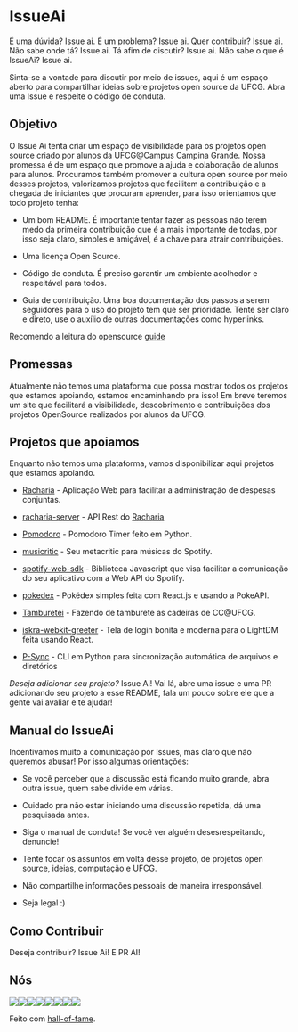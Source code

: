 # IssueAi

É uma dúvida? Issue ai. É um problema? Issue ai. Quer contribuir? Issue ai. Não sabe onde tá? Issue ai. Tá afim de discutir? Issue ai. Não sabe o que é IssueAi? Issue ai.

Sinta-se a vontade para discutir por meio de issues, aqui é um espaço aberto para compartilhar ideias sobre projetos open source da UFCG. Abra uma Issue e respeite o código de conduta.


## Objetivo

O Issue Ai tenta criar um espaço de visibilidade para os projetos open source criado por alunos da UFCG@Campus Campina Grande. Nossa promessa é de um espaço que promove a ajuda e colaboração de alunos para alunos. Procuramos também promover a cultura open source por meio desses projetos, valorizamos projetos que facilitem a contribuição e a chegada de iniciantes que procuram aprender, para isso orientamos que todo projeto tenha:

- Um bom README. É importante tentar fazer as pessoas não terem medo da primeira contribuição que é a mais importante de todas, por isso seja claro, simples e amigável, é a chave para atrair contribuições.

- Uma licença Open Source.

- Código de conduta. É preciso garantir um ambiente acolhedor e respeitável para todos.

- Guia de contribuição. Uma boa documentação dos passos a serem seguidores para o uso do projeto tem que ser prioridade. Tente ser claro e direto, use o auxílio de outras documentações como hyperlinks.

Recomendo a leitura do opensource [guide](https://opensource.guide/starting-a-project/)


## Promessas

Atualmente não temos uma plataforma que possa mostrar todos os projetos que estamos apoiando, estamos encaminhando pra isso! Em breve teremos um site que facilitará a visibilidade, descobrimento e contribuições dos projetos OpenSource realizados por alunos da UFCG.


## Projetos que apoiamos

Enquanto não temos uma plataforma, vamos disponibilizar aqui projetos que estamos apoiando.

- [Racharia](https://github.com/OpenDevUFCG/Racharia) - Aplicação Web para facilitar a administração de despesas conjuntas.

- [racharia-server](https://github.com/OpenDevUFCG/racharia-server)  - API Rest do [Racharia](https://github.com/OpenDevUFCG/Racharia)

- [Pomodoro](https://github.com/marianabianca/pomodoro) - Pomodoro Timer feito em Python.

- [musicritic](https://github.com/calluswhatyouwant/musicritic) - Seu metacritic para músicas do Spotify.

- [spotify-web-sdk](https://github.com/calluswhatyouwant/spotify-web-sdk) - Biblioteca Javascript que visa facilitar a comunicação do seu aplicativo com a Web API do Spotify.

- [pokedex](https://github.com/paulojbleitao/pokedex) - Pokédex simples feita com React.js e usando a PokeAPI.

- [Tamburetei](https://github.com/OpenDevUFCG/Tamburetei) - Fazendo de tamburete as cadeiras de CC@UFCG.

- [iskra-webkit-greeter](https://github.com/FelipeMarinho97/iskra-webkit-greeter) - Tela de login bonita e moderna para o LightDM feita usando React.

- [P-Sync](https://github.com/P-Sync/P-Sync) - CLI em Python para sincronização automática de arquivos e diretórios

*Deseja adicionar seu projeto?* Issue Ai! Vai lá, abre uma issue e uma PR adicionando seu projeto a esse README, fala um pouco sobre ele que a gente vai avaliar e te ajudar!

## Manual do IssueAi

Incentivamos muito a comunicação por Issues, mas claro que não queremos abusar! Por isso algumas orientações:

- Se você perceber que a discussão está ficando muito grande, abra outra issue, quem sabe divide em várias.

- Cuidado pra não estar iniciando uma discussão repetida, dá uma pesquisada antes.

- Siga o manual de conduta! Se você ver alguém desesrespeitando, denuncie!

- Tente focar os assuntos em volta desse projeto, de projetos open source, ideias, computação e UFCG.

- Não compartilhe informações pessoais de maneira irresponsável.

- Seja legal :) 


## Como Contribuir

Deseja contribuir? Issue Ai! E PR AI!


## Nós

[![](https://sourcerer.io/fame/thayannevls/OpenDevUFCG/IssueAi/images/0)](https://sourcerer.io/fame/thayannevls/OpenDevUFCG/IssueAi/links/0)[![](https://sourcerer.io/fame/thayannevls/OpenDevUFCG/IssueAi/images/1)](https://sourcerer.io/fame/thayannevls/OpenDevUFCG/IssueAi/links/1)[![](https://sourcerer.io/fame/thayannevls/OpenDevUFCG/IssueAi/images/2)](https://sourcerer.io/fame/thayannevls/OpenDevUFCG/IssueAi/links/2)[![](https://sourcerer.io/fame/thayannevls/OpenDevUFCG/IssueAi/images/3)](https://sourcerer.io/fame/thayannevls/OpenDevUFCG/IssueAi/links/3)[![](https://sourcerer.io/fame/thayannevls/OpenDevUFCG/IssueAi/images/4)](https://sourcerer.io/fame/thayannevls/OpenDevUFCG/IssueAi/links/4)[![](https://sourcerer.io/fame/thayannevls/OpenDevUFCG/IssueAi/images/5)](https://sourcerer.io/fame/thayannevls/OpenDevUFCG/IssueAi/links/5)[![](https://sourcerer.io/fame/thayannevls/OpenDevUFCG/IssueAi/images/6)](https://sourcerer.io/fame/thayannevls/OpenDevUFCG/IssueAi/links/6)[![](https://sourcerer.io/fame/thayannevls/OpenDevUFCG/IssueAi/images/7)](https://sourcerer.io/fame/thayannevls/OpenDevUFCG/IssueAi/links/7)


Feito com [hall-of-fame](https://github.com/sourcerer-io/hall-of-fame).
